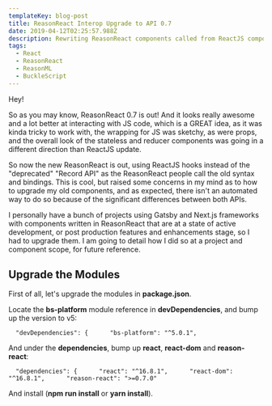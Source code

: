 ```yaml
---
templateKey: blog-post
title: ReasonReact Interop Upgrade to API 0.7
date: 2019-04-12T02:25:57.988Z
description: Rewriting ReasonReact components called from ReactJS components.
tags:
  - React
  - ReasonReact
  - ReasonML
  - BuckleScript
---
```

Hey!

So as you may know, ReasonReact 0.7 is out! And it looks really awesome and a lot better at interacting with JS code, which is a GREAT idea, as it was kinda tricky to work with, the wrapping for JS was sketchy, as were props, and the overall look of the stateless and reducer components was going in a different direction than ReactJS update.

So now the new ReasonReact is out, using ReactJS hooks instead of the "deprecated" "Record API" as the ReasonReact people call the old syntax and bindings. This is cool, but raised some concerns in my mind as to how to upgrade my old components, and as expected, there isn't an automated way to do so because of the significant differences between both APIs.

I personally have a bunch of projects using Gatsby and Next.js frameworks with components written in ReasonReact that are at a state of active development, or post production features and enhancements stage, so I had to upgrade them. I am going to detail how I did so at a project and component scope, for future reference.

## Upgrade the Modules

First of all, let's upgrade the modules in **package.json**.

Locate the **bs-platform** module reference in **devDependencies**, and bump up the version to v5:

```
  "devDependencies": {      "bs-platform": "^5.0.1",
```

And under the **dependencies**, bump up **react**, **react-dom** and **reason-react**:

```
  "dependencies": {      "react": "^16.8.1",      "react-dom": "^16.8.1",      "reason-react": ">=0.7.0"  
```

And install (**npm run install** or **yarn install**).

